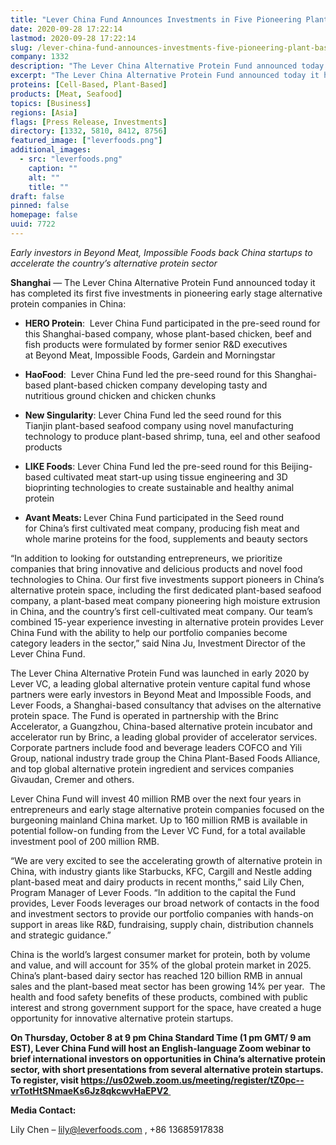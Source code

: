 ```yaml
---
title: "Lever China Fund Announces Investments in Five Pioneering Plant-Based and Cultivated Meat Startups"
date: 2020-09-28 17:22:14
lastmod: 2020-09-28 17:22:14
slug: /lever-china-fund-announces-investments-five-pioneering-plant-based-and-cultivated-meat
company: 1332
description: "The Lever China Alternative Protein Fund announced today it has completed its first five investments in pioneering early stage alternative protein companies in China. The Lever China Alternative Protein Fund was launched in early 2020 by Lever VC, a leading global alternative protein venture capital fund whose partners were early investors in Beyond Meat and Impossible Foods, and Lever Foods, a Shanghai-based consultancy that advises on the alternative protein space."
excerpt: "The Lever China Alternative Protein Fund announced today it has completed its first five investments in pioneering early stage alternative protein companies in China. The Lever China Alternative Protein Fund was launched in early 2020 by Lever VC, a leading global alternative protein venture capital fund whose partners were early investors in Beyond Meat and Impossible Foods, and Lever Foods, a Shanghai-based consultancy that advises on the alternative protein space."
proteins: [Cell-Based, Plant-Based]
products: [Meat, Seafood]
topics: [Business]
regions: [Asia]
flags: [Press Release, Investments]
directory: [1332, 5810, 8412, 8756]
featured_image: ["leverfoods.png"]
additional_images:
  - src: "leverfoods.png"
    caption: ""
    alt: ""
    title: ""
draft: false
pinned: false
homepage: false
uuid: 7722
---
```

<p><em>Early investors in Beyond Meat, Impossible Foods back China startups to accelerate the country’s alternative protein sector</em></p>
<p><strong>Shanghai</strong> — The Lever China Alternative Protein Fund announced today it has completed its first five investments in pioneering early stage alternative protein companies in China:</p>
<ul>
<li><strong>HERO Protein</strong>:  Lever China Fund participated in the pre-seed round for this Shanghai-based company, whose plant-based chicken, beef and fish products were formulated by former senior R&D executives at Beyond Meat, Impossible Foods, Gardein and Morningstar </li>
</ul>
<ul>
<li><strong>HaoFood</strong>:  Lever China Fund led the pre-seed round for this Shanghai-based plant-based chicken company developing tasty and nutritious ground chicken and chicken chunks </li>
</ul>
<ul>
<li><strong>New Singularity</strong>: Lever China Fund led the seed round for this Tianjin plant-based seafood company using novel manufacturing technology to produce plant-based shrimp, tuna, eel and other seafood products </li>
</ul>
<ul>
<li><strong>LIKE Foods</strong>: Lever China Fund led the pre-seed round for this Beijing-based cultivated meat start-up using tissue engineering and 3D bioprinting technologies to create sustainable and healthy animal protein </li>
</ul>
<ul>
<li><strong>Avant Meats: </strong>Lever China Fund participated in the Seed round for China’s first cultivated meat company, producing fish meat and whole marine proteins for the food, supplements and beauty sectors </li>
</ul>
<p>“In addition to looking for outstanding entrepreneurs, we prioritize companies that bring innovative and delicious products and novel food technologies to China. Our first five investments support pioneers in China’s alternative protein space, including the first dedicated plant-based seafood company, a plant-based meat company pioneering high moisture extrusion in China, and the country’s first cell-cultivated meat company. Our team’s combined 15-year experience investing in alternative protein provides Lever China Fund with the ability to help our portfolio companies become category leaders in the sector,” said Nina Ju, Investment Director of the Lever China Fund.</p>
<p>The Lever China Alternative Protein Fund was launched in early 2020 by Lever VC, a leading global alternative protein venture capital fund whose partners were early investors in Beyond Meat and Impossible Foods, and Lever Foods, a Shanghai-based consultancy that advises on the alternative protein space. The Fund is operated in partnership with the Brinc Accelerator, a Guangzhou, China-based alternative protein incubator and accelerator run by Brinc, a leading global provider of accelerator services. Corporate partners include food and beverage leaders COFCO and Yili Group, national industry trade group the China Plant-Based Foods Alliance, and top global alternative protein ingredient and services companies Givaudan, Cremer and others.</p>
<p>Lever China Fund will invest 40 million RMB over the next four years in entrepreneurs and early stage alternative protein companies focused on the burgeoning mainland China market. Up to 160 million RMB is available in potential follow-on funding from the Lever VC Fund, for a total available investment pool of 200 million RMB.</p>
<p>“We are very excited to see the accelerating growth of alternative protein in China, with industry giants like Starbucks, KFC, Cargill and Nestle adding plant-based meat and dairy products in recent months,” said Lily Chen, Program Manager of Lever Foods. “In addition to the capital the Fund provides, Lever Foods leverages our broad network of contacts in the food and investment sectors to provide our portfolio companies with hands-on support in areas like R&D, fundraising, supply chain, distribution channels and strategic guidance.”</p>
<p>China is the world’s largest consumer market for protein, both by volume and value, and will account for 35% of the global protein market in 2025. China’s plant-based dairy sector has reached 120 billion RMB in annual sales and the plant-based meat sector has been growing 14% per year.  The health and food safety benefits of these products, combined with public interest and strong government support for the space, have created a huge opportunity for innovative alternative protein startups.</p>
<p><strong>On Thursday, October 8 at 9 pm China Standard Time (1 pm GMT/ 9 am EST), Lever China Fund will host an English-language Zoom webinar to brief international investors on opportunities in China’s alternative protein sector, with short presentations from several alternative protein startups. To register, visit <a href="https://us02web.zoom.us/meeting/register/tZ0pc--vrTotHtSNmaeKs6Jz8qkcwvHaEPV2">https://us02web.zoom.us/meeting/register/tZ0pc--vrTotHtSNmaeKs6Jz8qkcwvHaEPV2</a><u> </u></strong></p>
<p><strong>Media Contact:</strong> </p>
<p>Lily Chen – <u><a href="mailto:lily@leverfoods.com">lily@leverfoods.com</a></u> , +86 13685917838</p>
